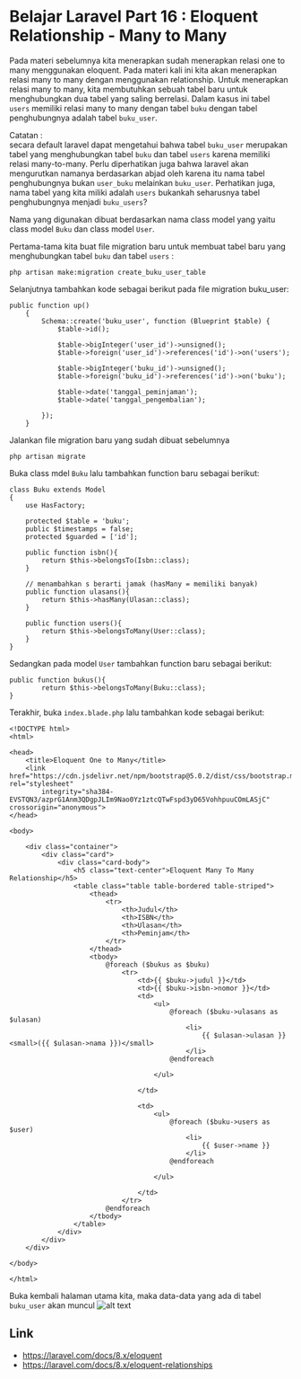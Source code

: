 # Belajar Laravel Part 16 : Eloquent Relationship - Many to Many
Pada materi sebelumnya kita menerapkan sudah menerapkan relasi one to many menggunakan eloquent. 
Pada materi kali ini kita akan menerapkan relasi many to many dengan menggunakan relationship.
Untuk menerapkan relasi many to many, kita membutuhkan sebuah tabel baru untuk menghubungkan dua tabel yang saling berrelasi. Dalam kasus ini tabel `users` memiliki relasi many to many dengan tabel `buku` dengan tabel penghubungnya adalah tabel `buku_user`.

Catatan :  
secara default laravel dapat mengetahui bahwa tabel `buku_user` merupakan tabel yang menghubungkan tabel `buku` dan tabel `users` karena memiliki relasi many-to-many. Perlu diperhatikan juga bahwa laravel akan mengurutkan namanya berdasarkan abjad oleh karena itu nama tabel penghubungnya bukan `user_buku` melainkan `buku_user`.  Perhatikan juga, nama tabel yang kita miliki adalah `users` bukankah seharusnya tabel penghubungnya menjadi `buku_users`? 

Nama yang digunakan  dibuat berdasarkan nama class model yang yaitu class model `Buku` dan class model `User`.

Pertama-tama kita buat file migration baru untuk membuat tabel baru yang menghubungkan tabel `buku` dan tabel `users` : 
```
php artisan make:migration create_buku_user_table
```
Selanjutnya tambahkan kode sebagai berikut pada file migration buku_user:
```
public function up()
    {
        Schema::create('buku_user', function (Blueprint $table) {
            $table->id();

            $table->bigInteger('user_id')->unsigned();
            $table->foreign('user_id')->references('id')->on('users');

            $table->bigInteger('buku_id')->unsigned();
            $table->foreign('buku_id')->references('id')->on('buku');

            $table->date('tanggal_peminjaman');
            $table->date('tanggal_pengembalian');

        });
    }
```
Jalankan file migration baru yang sudah dibuat sebelumnya
```
php artisan migrate
```

Buka class mdel `Buku` lalu tambahkan function baru sebagai berikut:
```
class Buku extends Model
{
    use HasFactory;

    protected $table = 'buku';
    public $timestamps = false;
    protected $guarded = ['id'];

    public function isbn(){
        return $this->belongsTo(Isbn::class);
    }

    // menambahkan s berarti jamak (hasMany = memiliki banyak)
    public function ulasans(){
        return $this->hasMany(Ulasan::class);
    }

    public function users(){
    	return $this->belongsToMany(User::class);
    }
}
```
Sedangkan pada model `User` tambahkan function baru sebagai berikut:
```
public function bukus(){
    	return $this->belongsToMany(Buku::class);
}
```

Terakhir, buka `index.blade.php` lalu tambahkan kode sebagai berikut:
```
<!DOCTYPE html>
<html>

<head>
    <title>Eloquent One to Many</title>
    <link href="https://cdn.jsdelivr.net/npm/bootstrap@5.0.2/dist/css/bootstrap.min.css" rel="stylesheet"
        integrity="sha384-EVSTQN3/azprG1Anm3QDgpJLIm9Nao0Yz1ztcQTwFspd3yD65VohhpuuCOmLASjC" crossorigin="anonymous">
</head>

<body>

    <div class="container">
        <div class="card">
            <div class="card-body">
                <h5 class="text-center">Eloquent Many To Many Relationship</h5>
                <table class="table table-bordered table-striped">
                    <thead>
                        <tr>
                            <th>Judul</th>
                            <th>ISBN</th>
                            <th>Ulasan</th>
							<th>Peminjam</th>
                        </tr>
                    </thead>
                    <tbody>
                        @foreach ($bukus as $buku)
                            <tr>
                                <td>{{ $buku->judul }}</td>
                                <td>{{ $buku->isbn->nomor }}</td>
                                <td>
                                    <ul>
                                        @foreach ($buku->ulasans as $ulasan)
                                            <li>
                                                {{ $ulasan->ulasan }} <small>({{ $ulasan->nama }})</small>
                                            </li>
                                        @endforeach

                                    </ul>

                                </td>

								<td>
                                    <ul>
                                        @foreach ($buku->users as $user)
                                            <li>
                                                {{ $user->name }}
                                            </li>
                                        @endforeach

                                    </ul>

                                </td>
                            </tr>
                        @endforeach
                    </tbody>
                </table>
            </div>
        </div>
    </div>

</body>

</html>
```
Buka kembali halaman utama kita, maka data-data yang ada di tabel `buku_user` akan muncul
![alt text](https://i.ibb.co/Qc3zKKB/image.png)


## Link
- https://laravel.com/docs/8.x/eloquent
- https://laravel.com/docs/8.x/eloquent-relationships




